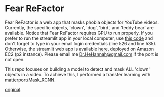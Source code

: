 # Fear ReFactor
Fear ReFactor is a web app that masks phobia objects for YouTube videos. Currently, the specific objects, 'clown', 'dog', 'bird', and 'teddy bear' are available.
Notice that Fear ReFactor requires GPU to run properly. If you prefer to run the streamlit app in your local computer, use [this code](https://github.com/HannahhoHe/Fear-ReFactor-Mask-R-CNN-Transfer-Learning/blob/master/FearReFactor_streamlit_pub.py) and don't forget to type in your email login credentials (line 526 and line 535). Otherwise, the streamlit web app is available [here](https://52.34.156.240:8501), deployed on Amazon EC2 (p2 instance). Please email me Dr.HeHannah@gmail.com if the port is not open.   

This repo focuses on building a model to detect and mask ALL 'clown' objects in a video. To achieve this, I performed a transfer learning with [matterport/Mask_RCNN](https://github.com/matterport/Mask_RCNN).  





[original](https://www.youtube.com/watch?v=GGOMD2DlJUY&t=107s).

